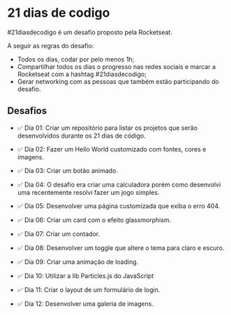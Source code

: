 # 21 dias de codigo

#21diasdecodigo é um desafio proposto pela Rocketseat.

A seguir as regras do desafio:
- Todos os dias, codar por pelo menos 1h;
- Compartilhar todos os dias o progresso nas redes sociais e marcar a Rocketseat com a hashtag #21diasdecodigo;
- Gerar networking com as pessoas que também estão participando do desafio.

## Desafios
 - ✅ Dia 01: Criar um repositório para listar os projetos que serão desenvolvidos durante os 21 dias de código.

 - ✅ Dia 02: Fazer um Hello World customizado com fontes, cores e imagens.

 - ✅ Dia 03: Criar um botão animado.

 - ✅ Dia 04: O desafio era criar uma calculadora porém como desenvolvi uma recentemente resolvi fazer um jogo simples.

 - ✅ Dia 05: Desenvolver uma página customizada que exiba o erro 404.

 - ✅ Dia 06: Criar um card com o efeito glassmorphism.
     
 - ✅ Dia 07: Criar um contador.

 - ✅ Dia 08: Desenvolver um toggle que altere o tema para claro e escuro.

 - ✅ Dia 09: Criar uma animação de loading.
 
 - ✅ Dia 10: Utilizar a lib Particles.js do JavaScript

 - ✅ Dia 11: Criar o layout de um formulário de login.

 - ✅ Dia 12: Desenvolver uma galeria de imagens.